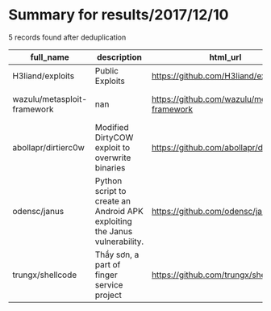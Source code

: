 
# Summary for results/2017/12/10
    
5 records found after deduplication

| full_name | description | html_url | matched_list | matched_count | pushed_at | size | stargazers_count | language | forks_count | vul_ids |
|-----------------------------|----------------------------------------------------------------------------|------------------------------------------------|----------------------------------|-----------------|---------------------------|--------|--------------------|------------|---------------|-----------|
| H3liand/exploits | Public Exploits | https://github.com/H3liand/exploits | ['exploit'] | 1 | 2017-12-10 20:47:00+00:00 | 7 | 0 | | 0 | [] |
| wazulu/metasploit-framework | nan | https://github.com/wazulu/metasploit-framework | ['metasploit module OR payload'] | 1 | 2017-12-10 02:32:01+00:00 | 0 | 0 | nan | 0 | [] |
| abollapr/dirtierc0w | Modified DirtyCOW exploit to overwrite binaries | https://github.com/abollapr/dirtierc0w | ['exploit'] | 1 | 2017-12-10 04:13:46+00:00 | 2 | 0 | C | 0 | [] |
| odensc/janus | Python script to create an Android APK exploiting the Janus vulnerability. | https://github.com/odensc/janus | ['exploit'] | 1 | 2017-12-10 11:19:06+00:00 | 4 | 73 | Python | 24 | [] |
| trungx/shellcode | Thầy sơn, a part of finger service project | https://github.com/trungx/shellcode | ['shellcode'] | 1 | 2017-12-10 18:31:44+00:00 | 0 | 0 | C | 0 | [] |
